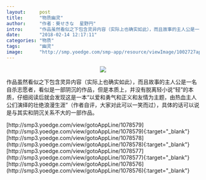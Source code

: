 ```yaml
---
layout:     post
title:      "物质幽灵"
author:     "作者：葵せきな  星野円"
intro:      "作品虽然看似之下包含灵异内容（实际上也确实如此），而且故事的主人公是一名自杀志愿者，看似是一部阴沉的作品，但是本质上，并没有脱离轻小说“轻”的本质，仔细阅读后就会发现这是一本“以爱和勇气和正义和友情为主题，由热血主人公们演绎的壮绝浪漫生涯”（作者自评，大家对此可以一笑而过），具体的话可以说是与其实和阴沉关系不大的一部作品。"
date:       "2018-02-14 12:17:11"
categories: "物质"
tags:       "幽灵"
image:      "http://smp.yoedge.com/smp-app/resource/viewImage/1002727appline.png"
---
```

<div style="text-align: center">
<p><img src="http://smp.yoedge.com/smp-app/resource/viewImage/1002727appline.png"/></p>
</div>
<p class="post-meta">
<span>作品虽然看似之下包含灵异内容（实际上也确实如此），而且故事的主人公是一名自杀志愿者，看似是一部阴沉的作品，但是本质上，并没有脱离轻小说“轻”的本质，仔细阅读后就会发现这是一本“以爱和勇气和正义和友情为主题，由热血主人公们演绎的壮绝浪漫生涯”（作者自评，大家对此可以一笑而过），具体的话可以说是与其实和阴沉关系不大的一部作品。</span>
</p>
[http://smp3.yoedge.com/view/gotoAppLine/1078579](http://smp3.yoedge.com/view/gotoAppLine/1078579){:target="_blank"}
[http://smp3.yoedge.com/view/gotoAppLine/1078578](http://smp3.yoedge.com/view/gotoAppLine/1078578){:target="_blank"}
[http://smp3.yoedge.com/view/gotoAppLine/1078577](http://smp3.yoedge.com/view/gotoAppLine/1078577){:target="_blank"}
[http://smp3.yoedge.com/view/gotoAppLine/1078576](http://smp3.yoedge.com/view/gotoAppLine/1078576){:target="_blank"}


